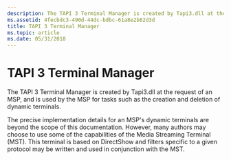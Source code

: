 ```yaml
---
description: The TAPI 3 Terminal Manager is created by Tapi3.dll at the request of an MSP, and is used by the MSP for tasks such as the creation and deletion of dynamic terminals.
ms.assetid: 4fecbdc3-490d-44dc-bdbc-61a8e2b82d3d
title: TAPI 3 Terminal Manager
ms.topic: article
ms.date: 05/31/2018
---
```


# TAPI 3 Terminal Manager

The TAPI 3 Terminal Manager is created by Tapi3.dll at the request of an MSP, and is used by the MSP for tasks such as the creation and deletion of dynamic terminals.

The precise implementation details for an MSP's dynamic terminals are beyond the scope of this documentation. However, many authors may choose to use some of the capabilities of the Media Streaming Terminal (MST). This terminal is based on DirectShow and filters specific to a given protocol may be written and used in conjunction with the MST.

 

 



